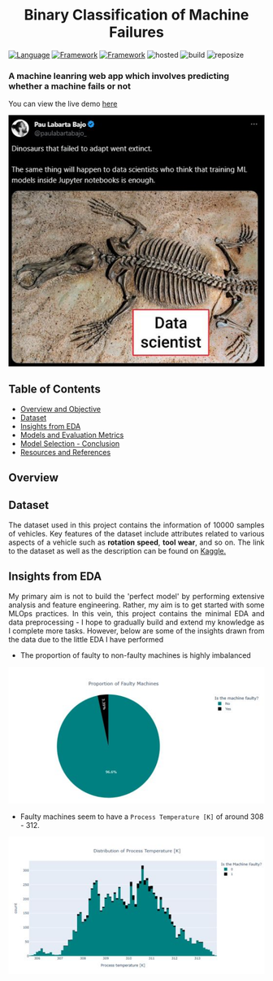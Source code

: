 <h1 style="text-align: center;">Binary Classification of Machine Failures</h1>

[![Language](https://img.shields.io/badge/Python-darkblue.svg?style=flat&logo=python&logoColor=white)](https://www.python.org)
[![Framework](https://img.shields.io/badge/sklearn-darkorange.svg?style=flat&logo=scikit-learn&logoColor=white)](http://www.pytorch.org/news.html)
[![Framework](https://img.shields.io/badge/Streamlit-red.svg?style=flat&logo=streamlit&logoColor=white)](https://github.com/Oyebamiji-Micheal/Employee-Status-Prediction-Web-App/tree/main)
![hosted](https://img.shields.io/badge/Streamlit-Cloud-DC143C?style=flat&logo=streamlit&logoColor=white)
![build](https://img.shields.io/badge/build-passing-brightgreen.svg?style=flat)
![reposize](https://img.shields.io/github/repo-size/Oyebamiji-Micheal/Binary-Classification-of-Machine-Failures)

<h3>A machine leanring web app which involves predicting whether a machine fails or not</h3>

You can view the live demo <a href="#">here</a>

<img src="images/repo_cover.jpeg">

<h2>Table of Contents</h2>

- [Overview and Objective](#overview_objective)
- [Dataset](#data)
- [Insights from EDA](#insights)
- [Models and Evaluation Metrics](#model)
- [Model Selection - Conclusion](#conclusion)
- [Resources and References](#reference)

<a id="overview"></a>
<h2>Overview</h2>
<p align="justify">

</p>

<a id="data"></a>
<h2>Dataset</h2>
<p align="justify">
The dataset used in this project contains the information of 10000 samples of vehicles. Key features of the dataset include attributes related to various aspects of a vehicle such as <strong>rotation speed</strong>, <strong>tool wear</strong>, and so on. The link to the dataset as well as the description can be found on <a href="https://www.kaggle.com/datasets/dineshmanikanta/machine-failure-predictions">Kaggle.</a>
</p>

<a id="insights"></a>
<h2>Insights from EDA</h2>
<p align="justify">
My primary aim is not to build the 'perfect model' by performing extensive analysis and feature engineering. Rather, my aim is to get started with some MLOps practices. In this vein, this project contains the minimal EDA and data preprocessing - I hope to gradually build and extend my knowledge as I complete more tasks. However, below are some of the insights drawn from the data due to the little EDA I have performed</p>

- The proportion of faulty to non-faulty machines is highly imbalanced

<p align="center"><img src="images/machine_proportion.jpeg"></p>

- Faulty machines seem to have a <code>Process Temperature [K]</code> of around 308 - 312.

<p align="center"><img src="images/process_temp_dist.jpeg"></p>

